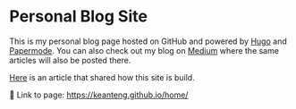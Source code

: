 ﻿# Personal Blog Site
This is my personal blog page hosted on GitHub and powered by [Hugo](https://gohugo.io/) and [Papermode](https://github.com/adityatelange/hugo-PaperMod). You can also check out my blog on [Medium](https://khorkeanteng.medium.com/) where the same articles will also be posted there. 

[Here](https://keanteng.github.io/home/docs/2023-04-09-creating-a-website-with-hugo--papermode/) is an article that shared how this site is build.

🔗 Link to page: https://keanteng.github.io/home/
